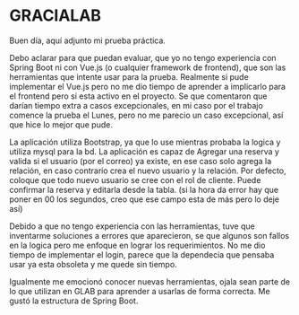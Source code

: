 # GRACIALAB
Buen día, aquí adjunto mi prueba práctica.

Debo aclarar para que puedan evaluar, que yo no tengo experiencia con Spring Boot ni con Vue.js (o cualquier framework de frontend), que son las herramientas que intente usar para la prueba. Realmente si pude implementar el Vue.js pero no me dio tiempo de aprender a implicarlo para el frontend pero si esta activo en el proyecto.
Se que comentaron que darían tiempo extra a casos excepcionales, en mi caso por el trabajo comence la prueba el Lunes, pero no me parecio un caso excepcional, así que hice lo mejor que pude.

La aplicación utiliza Bootstrap, ya que lo use mientras probaba la logica y utiliza mysql para la bd.
La aplicación es capaz de Agregar una reserva y valida si el usuario (por el correo) ya existe, en ese caso solo agrega la relación, en caso contrario crea el nuevo usuario y la relación.
Por defecto, coloque que todo nuevo usuario se cree con el rol de cliente.
Puede confirmar la reserva y editarla desde la tabla. (si la hora da error hay que poner en 00 los segundos, creo que ese campo esta de más pero lo deje así)

Debido a que  no tengo experiencia con las herramientas, tuve que inventarme soluciones a errores que aparecieron, se que algunos son fallos en la logica pero me enfoque en lograr los requerimientos. No me dio tiempo de implementar el login, parece que la dependecia que pensaba usar ya esta obsoleta y me quede sin tiempo.

Igualmente me emocionó conocer nuevas herramientas, ojala sean parte de lo que utilizan en GLAB para aprender a usarlas de forma correcta. Me gustó la estructura de Spring Boot.


